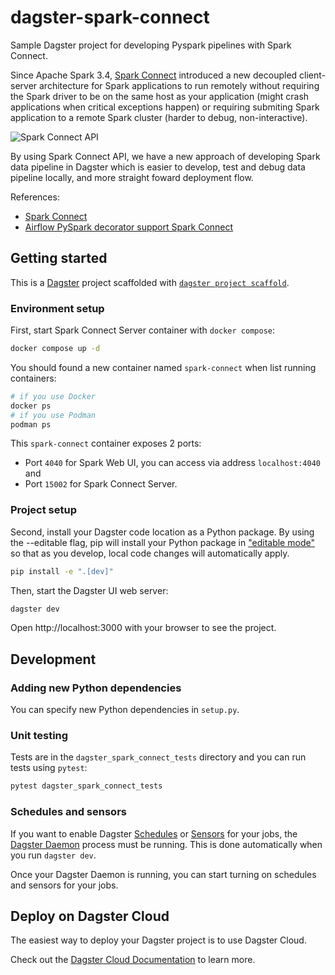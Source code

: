 # dagster-spark-connect

Sample Dagster project for developing Pyspark pipelines with Spark Connect.


Since Apache Spark 3.4, [Spark Connect](https://spark.apache.org/docs/latest/spark-connect-overview.html) introduced a new decoupled client-server architecture for Spark applications to run remotely without requiring the Spark driver to be on the same host as your application (might crash applications when critical exceptions happen) or requiring submiting Spark application to a remote Spark cluster (harder to debug, non-interactive).

![Spark Connect API](https://spark.apache.org/docs/latest/img/spark-connect-api.png)

By using Spark Connect API, we have a new approach of developing Spark data pipeline in Dagster which is easier to develop, test and debug data pipeline locally, and more straight foward deployment flow.


References:
- [Spark Connect](https://spark.apache.org/spark-connect/)
- [Airflow PySpark decorator support Spark Connect](https://airflow.apache.org/docs/apache-airflow-providers-apache-spark/stable/decorators/pyspark.html#spark-connect)

## Getting started

This is a [Dagster](https://dagster.io/) project scaffolded with [`dagster project scaffold`](https://docs.dagster.io/getting-started/create-new-project).

### Environment setup

First, start Spark Connect Server container with `docker compose`:

```bash
docker compose up -d
```

You should found a new container named `spark-connect` when list running containers:

```bash
# if you use Docker
docker ps
# if you use Podman
podman ps
```

This `spark-connect` container exposes 2 ports:
- Port `4040` for Spark Web UI, you can access via address `localhost:4040` and
- Port `15002` for Spark Connect Server.

### Project setup

Second, install your Dagster code location as a Python package. By using the --editable flag, pip will install your Python package in ["editable mode"](https://pip.pypa.io/en/latest/topics/local-project-installs/#editable-installs) so that as you develop, local code changes will automatically apply.

```bash
pip install -e ".[dev]"
```

Then, start the Dagster UI web server:

```bash
dagster dev
```

Open http://localhost:3000 with your browser to see the project.

## Development

### Adding new Python dependencies

You can specify new Python dependencies in `setup.py`.

### Unit testing

Tests are in the `dagster_spark_connect_tests` directory and you can run tests using `pytest`:

```bash
pytest dagster_spark_connect_tests
```

### Schedules and sensors

If you want to enable Dagster [Schedules](https://docs.dagster.io/concepts/partitions-schedules-sensors/schedules) or [Sensors](https://docs.dagster.io/concepts/partitions-schedules-sensors/sensors) for your jobs, the [Dagster Daemon](https://docs.dagster.io/deployment/dagster-daemon) process must be running. This is done automatically when you run `dagster dev`.

Once your Dagster Daemon is running, you can start turning on schedules and sensors for your jobs.

## Deploy on Dagster Cloud

The easiest way to deploy your Dagster project is to use Dagster Cloud.

Check out the [Dagster Cloud Documentation](https://docs.dagster.cloud) to learn more.
